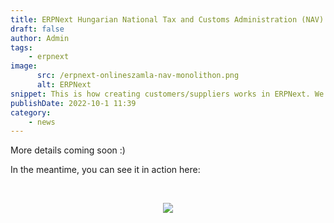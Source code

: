 ```yaml
---
title: ERPNext Hungarian National Tax and Customs Administration (NAV) Online Invoice Preview
draft: false
author: Admin
tags:
    - erpnext
image:
      src: /erpnext-onlineszamla-nav-monolithon.png
      alt: ERPNext
snippet: This is how creating customers/suppliers works in ERPNext. We retrieve data from the Hungarian NAV online invoice system based on the VAT number. This forms the foundation of ERPNext Hungarian NAV compliant invoicing.
publishDate: 2022-10-1 11:39
category:
    - news
---
```


<p>More details coming soon :)</p><p>In the meantime, you can see it in action here:</p><p><br></p><p style="text-align: center;"><img src="/jFrMpG9.gif"></p>



